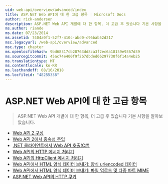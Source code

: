 ```yaml
---
uid: web-api/overview/advanced/index
title: ASP.NET Web API에 대 한 고급 항목 | Microsoft Docs
author: rick-anderson
description: ASP.NET Web API 개발에 대 한 항목, 더 고급 후 있습니다 기본 사항을 알아보았습니다.
ms.author: riande
ms.date: 07/23/2014
ms.assetid: 7404a0f1-52f7-410c-abd0-c96bab52d217
msc.legacyurl: /web-api/overview/advanced
msc.type: chapter
ms.openlocfilehash: 9bd68317cb28763dd8ca3f2ec6a18159e9367d39
ms.sourcegitcommit: 45ac74e400f9f2b7dbded66297730f6f14a4eb25
ms.translationtype: MT
ms.contentlocale: ko-KR
ms.lasthandoff: 08/16/2018
ms.locfileid: "48255338"
---
```

<a name="advanced-topics-for-aspnet-web-api"></a>ASP.NET Web API에 대 한 고급 항목
====================
> ASP.NET Web API 개발에 대 한 항목, 더 고급 후 있습니다 기본 사항을 알아보았습니다.


- [Web API 2 구성](configuring-aspnet-web-api.md)
- [Web API 2에서 종속성 주입](dependency-injection.md)
- [.NET 클라이언트에서 Web API 호출(C#)](calling-a-web-api-from-a-net-client.md)
- [Web API의 HTTP 메시지 처리기](http-message-handlers.md)
- [Web API의 HttpClient 메시지 처리기](httpclient-message-handlers.md)
- [Web API에서 HTML 양식 데이터 보내기: 양식 urlencoded 데이터](sending-html-form-data-part-1.md)
- [Web API에서 HTML 양식 데이터 보내기: 파일 업로드 및 다중 파트 MIME](sending-html-form-data-part-2.md)
- [ASP.NET Web API의 HTTP 쿠키](http-cookies.md)
